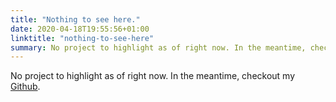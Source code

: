 ```yaml
---
title: "Nothing to see here."
date: 2020-04-18T19:55:56+01:00
linktitle: "nothing-to-see-here"
summary: No project to highlight as of right now. In the meantime, checkout my [Github](https://gitub.com/antonioalmeida).
---
```


No project to highlight as of right now. In the meantime, checkout my [Github](https://gitub.com/antonioalmeida).